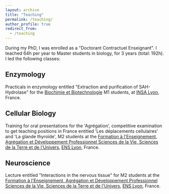 ```yaml
---
layout: archive
title: "Teaching"
permalink: /teaching/
author_profile: true
redirect_from:
  - /teaching
---
```


During my PhD, I was enrolled as a "Doctorant Contractuel Enseignant". I teached 64h per year to Master students in biology, for 3 years (total: 192h). I led the following classes:

## Enzymology
Practicals in enzymology entitled "Extraction and purification of SAH-Hydrolase" for the [Biochimie et Biotechnologie](https://biosciences.insa-lyon.fr/fr/content/parcours-biochimie-et-biotechnologies) M1 students, at [INSA Lyon](https://www.insa-lyon.fr/), France.

## Cellular Biology

Training for oral presentations for the 'Agrégation', competitive examination to get teaching positions in France entitled 'Les déplacements cellulaires' and 'La glande thyroïde', M2 students at the [Formation à l'Enseignement, Agrégation et Développement Professionnel Sciences de la Vie, Sciences de la Terre et de l'Univers](https://biologie.ens-lyon.fr/M2-pro-agregation-SV-STU), [ENS Lyon](http://www.ens-lyon.fr/en/), France.

## Neuroscience

Lecture entitled "Interactions in the nervous tissue" for M2 students at the [Formation à l'Enseignement, Agrégation et Développement Professionnel Sciences de la Vie, Sciences de la Terre et de l'Univers](https://biologie.ens-lyon.fr/M2-pro-agregation-SV-STU), [ENS Lyon](http://www.ens-lyon.fr/en/), France.
